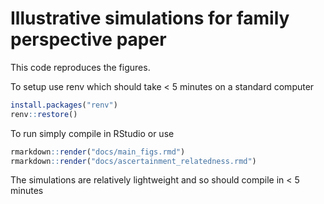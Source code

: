 # Illustrative simulations for family perspective paper

This code reproduces the figures.

To setup use renv which should take < 5 minutes on a standard computer

```r
install.packages("renv")
renv::restore()
```

To run simply compile in RStudio or use

```r
rmarkdown::render("docs/main_figs.rmd")
rmarkdown::render("docs/ascertainment_relatedness.rmd")
```

The simulations are relatively lightweight and so should compile in < 5 minutes
